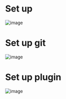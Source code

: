 # Set up 
![image](https://github.com/user-attachments/assets/b6ba3a60-1fab-4617-ae5d-932ec284b99f)

# Set up git 
![image](https://github.com/user-attachments/assets/4b4887ab-d9b2-413b-8abd-1eb115fa2729)
# Set up plugin  
![image](https://github.com/user-attachments/assets/389ea6b0-503c-41f1-8d4c-1c988e012298)

